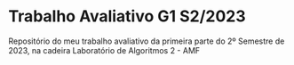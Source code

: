 # Trabalho Avaliativo G1 S2/2023
Repositório do meu trabalho avaliativo da primeira parte do 2º Semestre de 2023, na cadeira Laboratório de Algoritmos 2 - AMF
